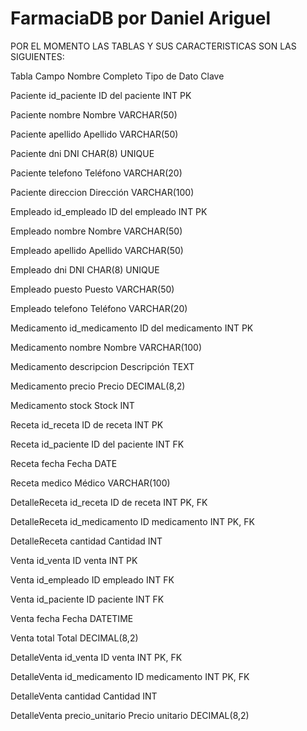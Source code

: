 # FarmaciaDB por Daniel Ariguel

POR EL MOMENTO LAS TABLAS Y SUS CARACTERISTICAS SON LAS SIGUIENTES:

Tabla Campo Nombre Completo Tipo de Dato Clave

Paciente id_paciente ID del paciente INT PK

Paciente nombre Nombre VARCHAR(50)

Paciente apellido Apellido VARCHAR(50)

Paciente dni DNI CHAR(8) UNIQUE

Paciente telefono Teléfono VARCHAR(20)

Paciente direccion Dirección VARCHAR(100)


Empleado id_empleado ID del empleado INT PK

Empleado nombre Nombre VARCHAR(50)

Empleado apellido Apellido VARCHAR(50)

Empleado dni DNI CHAR(8) UNIQUE

Empleado puesto Puesto VARCHAR(50)

Empleado telefono Teléfono VARCHAR(20)


Medicamento id_medicamento ID del medicamento INT PK

Medicamento nombre Nombre VARCHAR(100)

Medicamento descripcion Descripción TEXT

Medicamento precio Precio DECIMAL(8,2)

Medicamento stock Stock INT


Receta id_receta ID de receta INT PK

Receta id_paciente ID del paciente INT FK

Receta fecha Fecha DATE

Receta medico Médico VARCHAR(100)


DetalleReceta id_receta ID de receta INT PK, FK

DetalleReceta id_medicamento ID medicamento INT PK, FK

DetalleReceta cantidad Cantidad INT


Venta id_venta ID venta INT PK

Venta id_empleado ID empleado INT FK

Venta id_paciente ID paciente INT FK

Venta fecha Fecha DATETIME

Venta total Total DECIMAL(8,2)


DetalleVenta id_venta ID venta INT PK, FK

DetalleVenta id_medicamento ID medicamento INT PK, FK

DetalleVenta cantidad Cantidad INT

DetalleVenta precio_unitario Precio unitario DECIMAL(8,2)

